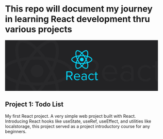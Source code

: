 # This repo will document my journey in learning React development thru various projects

<p align="center"><img src="./reactLogo.jpeg" width="100%" height="70%"><p>

## Project 1: Todo List
My first React project. A very simple web project built with React. Introducing React hooks like useState, useRef, useEffect, and utilities like localstorage, this project served as a project introductory course for any beginners.
